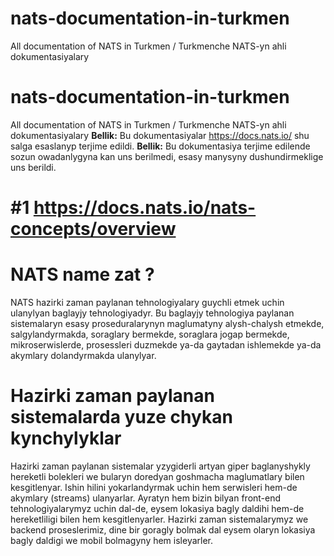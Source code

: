 # nats-documentation-in-turkmen
All documentation of NATS in Turkmen / Turkmenche NATS-yn ahli dokumentasiyalary
# nats-documentation-in-turkmen
All documentation of NATS in Turkmen / Turkmenche NATS-yn ahli dokumentasiyalary
**Bellik:**  Bu dokumentasiyalar https://docs.nats.io/ shu salga esaslanyp terjime edildi.
**Bellik:**  Bu dokumentasiya terjime edilende sozun owadanlygyna kan uns berilmedi, esasy manysyny dushundirmeklige uns berildi.
# #1 https://docs.nats.io/nats-concepts/overview
# NATS  name zat ?
NATS hazirki zaman paylanan tehnologiyalary guychli etmek uchin ulanylyan baglayjy tehnologiyadyr. Bu baglayjy tehnologiya paylanan sistemalaryn esasy proseduralarynyn maglumatyny alysh-chalysh etmekde, salgylandyrmakda, soraglary bermekde, soraglara jogap bermekde, mikroserwislerde, prosessleri duzmekde ya-da gaytadan ishlemekde ya-da akymlary dolandyrmakda ulanylyar.

# Hazirki zaman paylanan sistemalarda yuze chykan  kynchylyklar
Hazirki zaman paylanan sistemalar yzygiderli artyan giper baglanyshykly hereketli bolekleri we bularyn doredyan goshmacha maglumatlary bilen kesgitlenyar. Ishin hilini yokarlandyrmak uchin hem serwisleri hem-de akymlary (streams) ulanyarlar. Ayratyn hem bizin bilyan front-end tehnologiyalarymyz uchin dal-de, eysem lokasiya bagly daldihi hem-de hereketliligi bilen hem kesgitlenyarler. Hazirki zaman sistemalarymyz we backend proseslerimiz, dine bir goragly bolmak dal eysem olaryn lokasiya bagly daldigi we mobil bolmagyny hem isleyarler.
